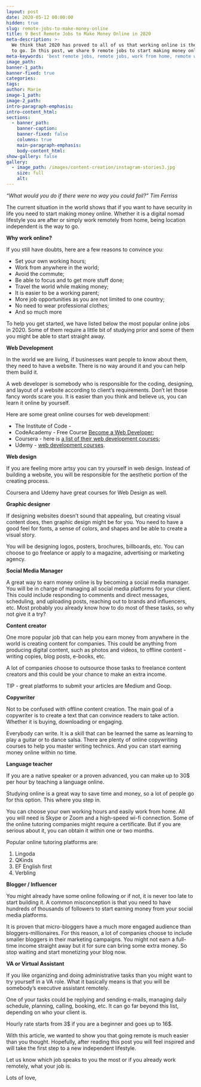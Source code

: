 ```yaml
---
layout: post
date: 2020-05-12 00:00:00
hidden: true
slug: remote-jobs-to-make-money-online
title: 9 Best Remote Jobs to Make Money Online in 2020
meta-description: >-
  We think that 2020 has proved to all of us that working online is the best way
  to go. In this post, we share 9 remote jobs to start making money online.
meta-keywords: 'best remote jobs, remote jobs, work from home, remote work'
image_path:
banner-1_path:
banner-fixed: true
categories:
tags:
author: Marie
image-1_path:
image-2_path:
intro-paragraph-emphasis:
intro-content_html:
sections:
  - banner_path:
    banner-caption:
    banner-fixed: false
    columns: true
    main-paragraph-emphasis:
    body-content_html:
show-gallery: false
gallery:
  - image_path: /images/content-creation/instagram-stories3.jpg
    size: full
    alt:
---
```


*“What would you do if there were no way you could fail?” Tim Ferriss*

The current situation in the world shows that if you want to have security in life you need to start making money online. Whether it is a digital nomad lifestyle you are after or simply work remotely from home, being location independent is the way to go.&nbsp;

**Why work online?**

If you still have doubts, here are a few reasons to convince you:

* Set your own working hours;
* Work from anywhere in the world;
* Avoid the commute;
* Be able to focus and to get more stuff done;&nbsp;
* Travel the world while making money;
* It is easier to be a working parent;
* More job opportunities as you are not limited to one country;
* No need to wear professional clothes;
* And so much more

To help you get started, we have listed below the most popular online jobs in 2020. Some of them require a little bit of studying prior and some of them you might be able to start straight away.&nbsp;

**Web Development**

In the world we are living, if businesses want people to know about them, they need to have a website. There is no way around it and you can help them build it.

A web developer is somebody who is responsible for the coding, designing, and layout of a website according to client’s requirements. Don’t let those fancy words scare you. It is easier than you think and believe us, you can learn it online by yourself.&nbsp;

Here are some great online courses for web development:

* The Institute of Code -&nbsp;
* CodeAcademy - Free Course [<u>Become a Web Developer</u>](https://www.codecademy.com/learn/paths/web-development);
* Coursera - here is [<u>a list of their web development courses</u>](https://www.coursera.org/search?query=web%20development&amp;utm_source=gg&amp;utm_medium=sem&amp;utm_content=09-ScienceofWellBeing-ROW&amp;campaignid=9722859275&amp;adgroupid=100391762620&amp;device=c&amp;keyword=coursera%20popular%20courses&amp;matchtype=b&amp;network=g&amp;devicemodel=&amp;adpostion=&amp;creativeid=427863036718&amp;hide_mobile_promo=&amp;gclid=Cj0KCQjw1Iv0BRDaARIsAGTWD1uxJhf6xiEqcrg3TuyRXdZoJXXviXAyNGfgkIQzOQrfnT0gixEaIgUaAq8UEALw_wcB&amp;indices%5Bprod_all_products_term_optimization%5D%5BrefinementList%5D%5BallLanguages%5D%5B0%5D=English&amp;indices%5Bprod_all_products_term_optimization%5D%5BrefinementList%5D%5BproductDifficultyLevel%5D%5B0%5D=Beginner&amp;indices%5Bprod_all_products_term_optimization%5D%5Bpage%5D=1&amp;indices%5Bprod_all_products_term_optimization%5D%5Bconfigure%5D%5BclickAnalytics%5D=true&amp;indices%5Bprod_all_products_term_optimization%5D%5Bconfigure%5D%5BruleContexts%5D%5B0%5D=en&amp;indices%5Bprod_all_products_term_optimization%5D%5Bconfigure%5D%5BhitsPerPage%5D=10&amp;configure%5BclickAnalytics%5D=true);
* Udemy - [<u>web development courses</u>](https://www.udemy.com/courses/development/web-development/?search-query=web+development).

**Web design**

If you are feeling more artsy you can try yourself in web design. Instead of building a website, you will be responsible for the aesthetic portion of the creating process.

Coursera and Udemy have great courses for Web Design as well.

**Graphic designer**

If designing websites doesn’t sound that appealing, but creating visual content does, then graphic design might be for you. You need to have a good feel for fonts, a sense of colors, and shapes and be able to create a visual story.&nbsp;

You will be designing logos, posters, brochures, billboards, etc. You can choose to go freelance or apply to a magazine, advertising or marketing agency.

**Social Media Manager**

A great way to earn money online is by becoming a social media manager. You will be in charge of managing all social media platforms for your client. This could include responding to comments and direct messages, scheduling, and uploading posts, reaching out to brands and influencers, etc. Most probably you already know how to do most of these tasks, so why not give it a try?

**Content creator**

One more popular job that can help you earn money from anywhere in the world is creating content for companies. This could be anything from producing digital content, such as photos and videos, to offline content - writing copies, blog posts, e-books, etc.&nbsp;

A lot of companies choose to outsource those tasks to freelance content creators and this could be your chance to make an extra income.&nbsp;

TIP - great platforms to submit your articles are Medium and Goop.

**Copywriter&nbsp;**

Not to be confused with offline content creation. The main goal of a copywriter is to create a text that can convince readers to take action. Whether it is buying, downloading or engaging.

Everybody can write. It is a skill that can be learned the same as learning to play a guitar or to dance salsa. There are plenty of online copywriting courses to help you master writing technics. And you can start earning money online within no time.&nbsp;

**Language teacher**

If you are a native speaker or a proven advanced, you can make up to 30$ per hour by teaching a language online.

Studying online is a great way to save time and money, so a lot of people go for this option. This where you step in.&nbsp;

You can choose your own working hours and easily work from home. All you will need is Skype or Zoom and a high-speed wi-fi connection. Some of the online tutoring companies might require a certificate. But if you are serious about it, you can obtain it within one or two months.&nbsp;

Popular online tutoring platforms are:

1. Lingoda
2. QKinds
3. EF English first
4. Verbling

**Blogger / Influencer&nbsp;**

You might already have some online following or if not, it is never too late to start building it. A common misconception is that you need to have hundreds of thousands of followers to start earning money from your social media platforms.&nbsp;

It is proven that micro-bloggers have a much more engaged audience than bloggers-millionaires. For this reason, a lot of companies choose to include smaller bloggers in their marketing campaigns. You might not earn a full-time income straight away but it for sure can bring some extra money. So stop waiting and start monetizing your blog now.&nbsp;

**VA or Virtual Assistant**

If you like organizing and doing administrative tasks than you might want to try yourself in a VA role. What it basically means is that you will be somebody’s executive assistant remotely.

One of your tasks could be replying and sending e-mails, managing daily schedule, planning, calling, booking, etc. It can go far beyond this list, depending on who your client is.

Hourly rate starts from 3$ if you are a beginner and goes up to 16$.

With this article, we wanted to show you that going remote is much easier than you thought. Hopefully, after reading this post you will feel inspired and will take the first step to a new independent lifestyle.

Let us know which job speaks to you the most or if you already work remotely, what your job is.

Lots of love,